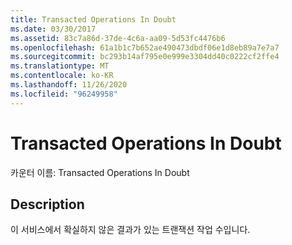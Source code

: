 ```yaml
---
title: Transacted Operations In Doubt
ms.date: 03/30/2017
ms.assetid: 83c7a86d-37de-4c6a-aa09-5d53fc4476b6
ms.openlocfilehash: 61a1b1c7b652ae490473dbdf06e1d8eb89a7e7a7
ms.sourcegitcommit: bc293b14af795e0e999e3304dd40c0222cf2ffe4
ms.translationtype: MT
ms.contentlocale: ko-KR
ms.lasthandoff: 11/26/2020
ms.locfileid: "96249958"
---
```

# <a name="transacted-operations-in-doubt"></a>Transacted Operations In Doubt

카운터 이름: Transacted Operations In Doubt  
  
## <a name="description"></a>Description  

 이 서비스에서 확실하지 않은 결과가 있는 트랜잭션 작업 수입니다.
